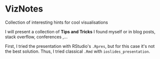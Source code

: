 # VizNotes
Collection of interesting hints for cool visualisations

I will present a collection of **Tips and Tricks** I found myself or in blog posts, stack overflow, conferences ,...

First, I tried the presentation with RStudio's `.Rpres`, but for this case it's not the best solution.
Thus, I tried classical `.Rmd` with `ioslides_presentation`.
